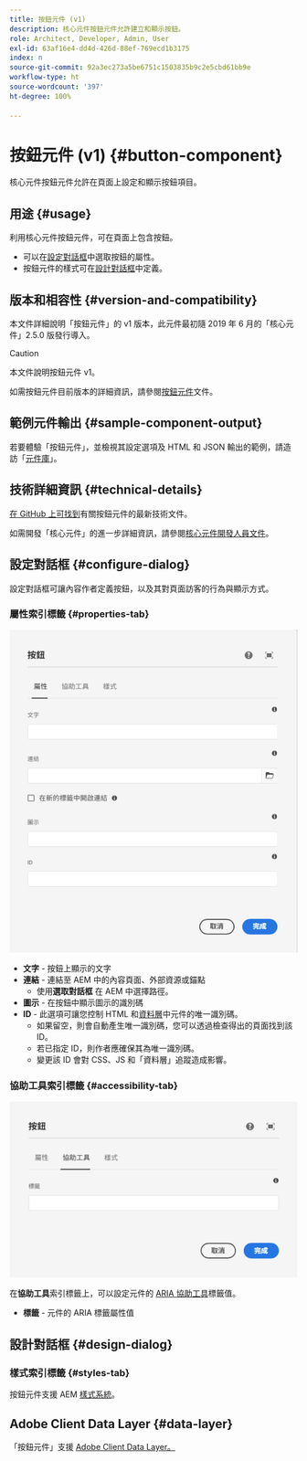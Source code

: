 ```yaml
---
title: 按鈕元件 (v1)
description: 核心元件按鈕元件允許建立和顯示按鈕。
role: Architect, Developer, Admin, User
exl-id: 63af16e4-dd4d-426d-88ef-769ecd1b3175
index: n
source-git-commit: 92a3ec273a5be6751c1503835b9c2e5cbd61bb9e
workflow-type: ht
source-wordcount: '397'
ht-degree: 100%

---
```



# 按鈕元件 (v1) {#button-component}

核心元件按鈕元件允許在頁面上設定和顯示按鈕項目。

## 用途 {#usage}

利用核心元件按鈕元件，可在頁面上包含按鈕。

* 可以在[設定對話框](#configure-dialog)中選取按鈕的屬性。
* 按鈕元件的樣式可在[設計對話框](#design-dialog)中定義。

## 版本和相容性 {#version-and-compatibility}

本文件詳細說明「按鈕元件」的 v1 版本，此元件最初隨 2019 年 6 月的「核心元件」2.5.0 版發行導入。

>[!CAUTION]
>
>本文件說明按鈕元件 v1。
>
>如需按鈕元件目前版本的詳細資訊，請參閱[按鈕元件](/help/components/button.md)文件。

## 範例元件輸出 {#sample-component-output}

若要體驗「按鈕元件」，並檢視其設定選項及 HTML 和 JSON 輸出的範例，請造訪「[元件庫](https://adobe.com/go/aem_cmp_library_button)」。

## 技術詳細資訊 {#technical-details}

[在 GitHub 上可找到](https://adobe.com/go/aem_cmp_tech_button_v1_tw)有關按鈕元件的最新技術文件。

如需開發「核心元件」的進一步詳細資訊，請參閱[核心元件開發人員文件](/help/developing/overview.md)。

## 設定對話框 {#configure-dialog}

設定對話框可讓內容作者定義按鈕，以及其對頁面訪客的行為與顯示方式。

### 屬性索引標籤 {#properties-tab}

![按鈕元件編輯對話框的屬性索引標籤](/help/assets/button-edit-properties.png)

* **文字** - 按鈕上顯示的文字
* **連結** - 連結至 AEM 中的內容頁面、外部資源或錨點
   * 使用&#x200B;**選取對話框** 在 AEM 中選擇路徑。
* **圖示** - 在按鈕中顯示圖示的識別碼
* **ID** - 此選項可讓您控制 HTML 和[資料層](/help/developing/data-layer/overview.md)中元件的唯一識別碼。
   * 如果留空，則會自動產生唯一識別碼，您可以透過檢查得出的頁面找到該 ID。
   * 若已指定 ID，則作者應確保其為唯一識別碼。
   * 變更該 ID 會對 CSS、JS 和「資料層」追蹤造成影響。

### 協助工具索引標籤 {#accessibility-tab}

![按鈕元件編輯對話框的協助工具索引標籤](/help/assets/button-edit-accessibility.png)

在&#x200B;**協助工具**&#x200B;索引標籤上，可以設定元件的 [ARIA 協助工具](https://www.w3.org/WAI/standards-guidelines/aria/)標籤值。

* **標籤** - 元件的 ARIA 標籤屬性值

## 設計對話框 {#design-dialog}

### 樣式索引標籤 {#styles-tab}

按鈕元件支援 AEM [樣式系統](/help/get-started/authoring.md#component-styling)。

## Adobe Client Data Layer {#data-layer}

「按鈕元件」支援 [Adobe Client Data Layer。](/help/developing/data-layer/overview.md)
